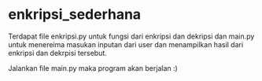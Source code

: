 # enkripsi_sederhana
Terdapat file enkripsi.py untuk fungsi dari enkripsi dan dekripsi dan main.py untuk menereima masukan inputan dari user dan menampilkan hasil dari enkripsi dan dekrpisi tersebut.

Jalankan file main.py maka program akan berjalan :)
